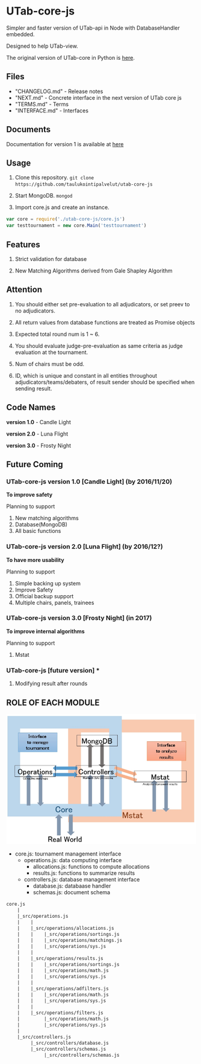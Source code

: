 # UTab-core-js

Simpler and faster version of UTab-api in Node with DatabaseHandler embedded.

Designed to help UTab-view.

The original version of UTab-core in Python is [here](https://github.com/taulukointipalvelut/utab-api-server).

## Files

 + "CHANGELOG.md" - Release notes
 + "NEXT.md" - Concrete interface in the next version of UTab core js
 + "TERMS.md" - Terms
 + "INTERFACE.md" - Interfaces

## Documents

Documentation for version 1 is available at [here](https://taulukointipalvelut.github.io/)

## Usage

1. Clone this repository. `git clone https://github.com/taulukointipalvelut/utab-core-js`

1. Start MongoDB. `mongod`

1. Import core.js and create an instance.
```javascript
var core = require('./utab-core-js/core.js')
var testtournament = new core.Main('testtournament')
```

## Features

1. Strict validation for database

1. New Matching Algorithms derived from Gale Shapley Algorithm

## Attention

1. You should either set pre-evaluation to all adjudicators, or set preev to no adjudicators.

1. All return values from database functions are treated as Promise objects

1. Expected total round num is 1 ~ 6.

1. You should evaluate judge-pre-evaluation as same criteria as judge evaluation at the tournament.

1. Num of chairs must be odd.

1. ID, which is unique and constant in all entities throughout adjudicators/teams/debaters, of result sender should be specified when sending result.

## Code Names

**version 1.0** - Candle Light

**version 2.0** - Luna Flight

**version 3.0** - Frosty Night

## Future Coming

### UTab-core-js version 1.0 [Candle Light] (by 2016/11/20)

**To improve safety**

Planning to support

1. New matching algorithms
1. Database(MongoDB)
1. All basic functions

### UTab-core-js version 2.0 [Luna Flight] (by 2016/12?)

**To have more usability**

Planning to support

1. Simple backing up system
1. Improve Safety
1. Official backup support
1. Multiple chairs, panels, trainees

### UTab-core-js version 3.0 [Frosty Night] (in 2017)

**To improve internal algorithms**

Planning to support

1. Mstat

### UTab-core-js [future version] *

1. Modifying result after rounds

## ROLE OF EACH MODULE

![structure](structure.jpg "Module Relations")

 * core.js: tournament management interface
     * operations.js: data computing interface
         * allocations.js: functions to compute allocations
         * results.js: functions to summarize results
     * controllers.js: database management interface
         * database.js: databaase handler
         * schemas.js: document schema

```
core.js
    |
    |_src/operations.js
    |    |
    |    |_src/operations/allocations.js
    |    |    |_src/operations/sortings.js
    |    |    |_src/operations/matchings.js
    |    |    |_src/operations/sys.js
    |    |
    |    |_src/operations/results.js
    |    |    |_src/operations/sortings.js
    |    |    |_src/operations/math.js
    |    |    |_src/operations/sys.js
    |    |
    |    |_src/operations/adfilters.js
    |    |    |_src/operations/math.js
    |    |    |_src/operations/sys.js
    |    |
    |    |_src/operations/filters.js
    |         |_src/operations/math.js
    |         |_src/operations/sys.js
    |
    |_src/controllers.js
         |_src/controllers/database.js
         |_src/controllers/schemas.js
              |_src/controllers/schemas.js

```
